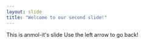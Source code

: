 ```yaml
---
layout: slide
title: "Welcome to our second slide!"
---
```

This is anmol-it's slide
Use the left arrow to go back!